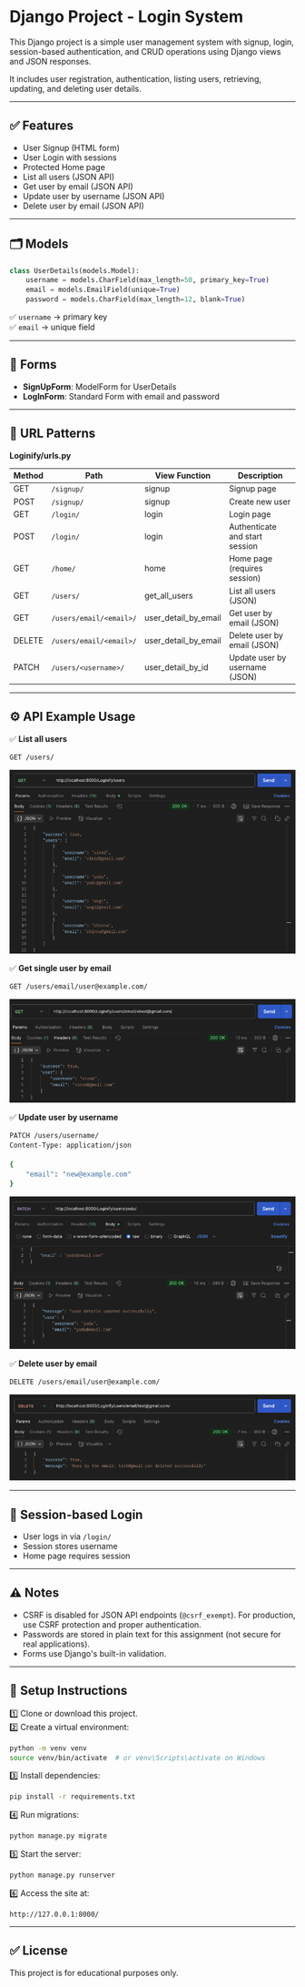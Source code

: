 # Django Project - Login System

This Django project is a simple user management system with signup, login, session-based authentication, and CRUD operations using Django views and JSON responses.

It includes user registration, authentication, listing users, retrieving, updating, and deleting user details.

---

## ✅ Features

- User Signup (HTML form)
- User Login with sessions
- Protected Home page
- List all users (JSON API)
- Get user by email (JSON API)
- Update user by username (JSON API)
- Delete user by email (JSON API)

---

## 🗂️ Models

```python
class UserDetails(models.Model):
    username = models.CharField(max_length=50, primary_key=True)
    email = models.EmailField(unique=True)
    password = models.CharField(max_length=12, blank=True)
```

✅ `username` → primary key  
✅ `email` → unique field

---

## 📑 Forms

- **SignUpForm**: ModelForm for UserDetails
- **LogInForm**: Standard Form with email and password

---

## 🔗 URL Patterns

**Loginify/urls.py**

| Method | Path                    | View Function        | Description                    |
| ------ | ----------------------- | -------------------- | ------------------------------ |
| GET    | `/signup/`              | signup               | Signup page                    |
| POST   | `/signup/`              | signup               | Create new user                |
| GET    | `/login/`               | login                | Login page                     |
| POST   | `/login/`               | login                | Authenticate and start session |
| GET    | `/home/`                | home                 | Home page (requires session)   |
| GET    | `/users/`               | get_all_users        | List all users (JSON)          |
| GET    | `/users/email/<email>/` | user_detail_by_email | Get user by email (JSON)       |
| DELETE | `/users/email/<email>/` | user_detail_by_email | Delete user by email (JSON)    |
| PATCH  | `/users/<username>/`    | user_detail_by_id    | Update user by username (JSON) |

---

## ⚙️ API Example Usage

✅ **List all users**

```bash
GET /users/
```

![get all users](./Templates/Images/get_all_users.png)

✅ **Get single user by email**

```bash
GET /users/email/user@example.com/
```

![get user by email](./Templates/Images/get_user_by_email.png)

✅ **Update user by username**

```bash
PATCH /users/username/
Content-Type: application/json

{
    "email": "new@example.com"
}
```

![update by id(username)](<./Templates/Images/update_user_by_id(username).png>)

✅ **Delete user by email**

```bash
DELETE /users/email/user@example.com/
```

![delete user by email](./Templates/Images/delete_user_by_email.png)

---

## 🔐 Session-based Login

- User logs in via `/login/`
- Session stores username
- Home page requires session

---

## ⚠️ Notes

- CSRF is disabled for JSON API endpoints (`@csrf_exempt`). For production, use CSRF protection and proper authentication.
- Passwords are stored in plain text for this assignment (not secure for real applications).
- Forms use Django's built-in validation.

---

## 🚀 Setup Instructions

1️⃣ Clone or download this project.  
2️⃣ Create a virtual environment:

```bash
python -m venv venv
source venv/bin/activate  # or venv\Scripts\activate on Windows
```

3️⃣ Install dependencies:

```bash
pip install -r requirements.txt
```

4️⃣ Run migrations:

```bash
python manage.py migrate
```

5️⃣ Start the server:

```bash
python manage.py runserver
```

6️⃣ Access the site at:

```
http://127.0.0.1:8000/
```

---

## ✅ License

This project is for educational purposes only.
